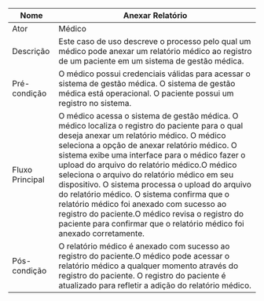 |Nome|Anexar Relatório|
|---|---|
|Ator|Médico|
|Descrição| Este caso de uso descreve o processo pelo qual um médico pode anexar um relatório médico ao registro de um paciente em um sistema de gestão médica.|
|Pré-condição| O médico possui credenciais válidas para acessar o sistema de gestão médica. O sistema de gestão médica está operacional. O paciente possui um registro no sistema.|
|Fluxo Principal| O médico acessa o sistema de gestão médica. O médico localiza o registro do paciente para o qual deseja anexar um relatório médico. O médico seleciona a opção de anexar relatório médico. O sistema exibe uma interface para o médico fazer o upload do arquivo do relatório médico.O médico seleciona o arquivo do relatório médico em seu dispositivo. O sistema processa o upload do arquivo do relatório médico. O sistema confirma que o relatório médico foi anexado com sucesso ao registro do paciente.O médico revisa o registro do paciente para confirmar que o relatório médico foi anexado corretamente.|
|Pós-condição| O relatório médico é anexado com sucesso ao registro do paciente.O médico pode acessar o relatório médico a qualquer momento através do registro do paciente. O registro do paciente é atualizado para refletir a adição do relatório médico.|






